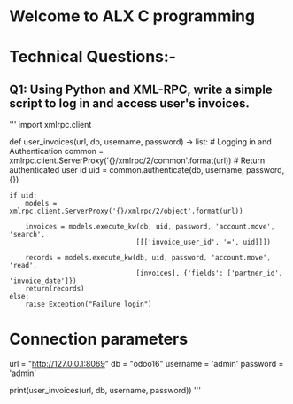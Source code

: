 # Welcome to ALX C programming
# Technical Questions:-
## Q1: Using Python and XML-RPC, write a simple script to log in and access user's invoices.
'''
import xmlrpc.client

def user_invoices(url, db, username, password) -> list:
    # Logging in and Authentication
    common = xmlrpc.client.ServerProxy('{}/xmlrpc/2/common'.format(url))
    # Return authenticated user id
    uid = common.authenticate(db, username, password, {})

    if uid:
        models = xmlrpc.client.ServerProxy('{}/xmlrpc/2/object'.format(url))

        invoices = models.execute_kw(db, uid, password, 'account.move', 'search', 
                                    [[['invoice_user_id', '=', uid]]])

        records = models.execute_kw(db, uid, password, 'account.move', 'read',
                                    [invoices], {'fields': ['partner_id', 'invoice_date']})
        return(records)
    else:
        raise Exception("Failure login")

# Connection parameters
url = "http://127.0.0.1:8069"
db = "odoo16"
username = 'admin'
password = 'admin'

print(user_invoices(url, db, username, password))
'''

